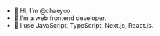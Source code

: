 - 👋 Hi, I’m @chaeyoo
- 👀 I’m a web frontend developer.
- 🌱 I use JavaScript, TypeScript, Next.js, React.js.
<!---
chaeyoo/chaeyoo is a ✨ special ✨ repository because its `README.md` (this file) appears on your GitHub profile.
You can click the Preview link to take a look at your changes.
--->
